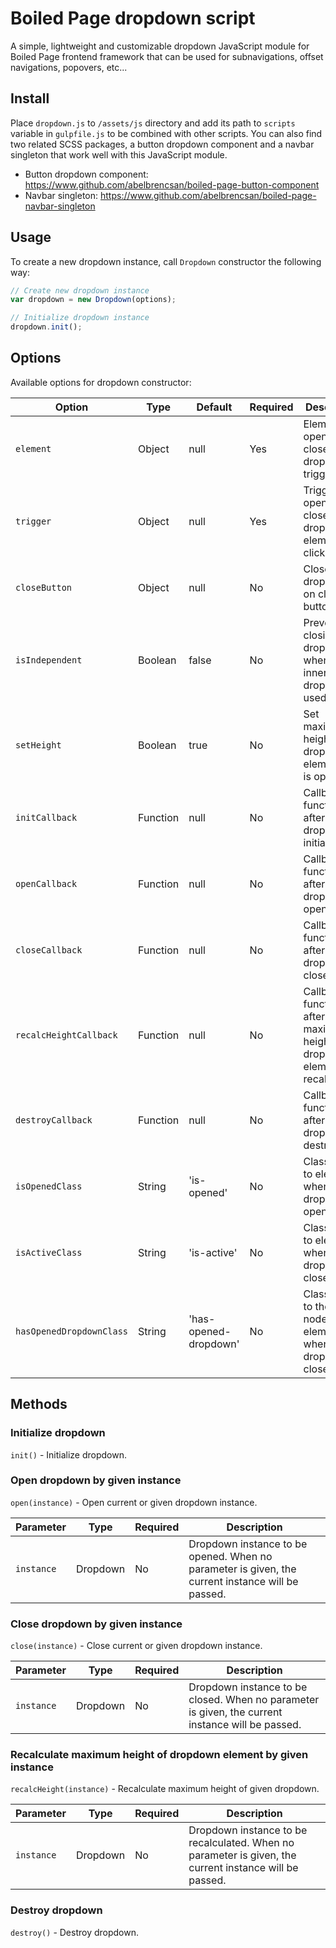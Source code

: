 # Boiled Page dropdown script

A simple, lightweight and customizable dropdown JavaScript module for Boiled Page frontend framework that can be used for subnavigations, offset navigations, popovers, etc...

## Install

Place `dropdown.js` to `/assets/js` directory and add its path to `scripts` variable in `gulpfile.js` to be combined with other scripts. You can also find two related SCSS packages, a button dropdown component and a navbar singleton that work well with this JavaScript module.

- Button dropdown component: <https://www.github.com/abelbrencsan/boiled-page-button-component>
- Navbar singleton: <https://www.github.com/abelbrencsan/boiled-page-navbar-singleton>

## Usage

To create a new dropdown instance, call `Dropdown` constructor the following way:

```js
// Create new dropdown instance
var dropdown = new Dropdown(options);

// Initialize dropdown instance
dropdown.init();
```

## Options

Available options for dropdown constructor:

Option| Type | Default | Required | Description
------|------|---------|----------|------------
`element` | Object | null | Yes | Element is opened and closed on dropdown's trigger click.
`trigger` | Object | null | Yes | Trigger opens and closes dropdown's element on click.
`closeButton` | Object | null | No | Close dropdown on close button click.
`isIndependent` | Boolean | false | No | Prevent closing dropdown when an inner dropdown is used.
`setHeight` | Boolean | true | No | Set maximum height of dropdown's element if it is opened.
`initCallback` | Function | null | No | Callback function after dropdown is initialized.
`openCallback` | Function | null | No | Callback function after dropdown is opened.
`closeCallback` | Function | null | No | Callback function after dropdown is closed.
`recalcHeightCallback` | Function | null | No | Callback function after maximum height of dropdown's element is recalculated.
`destroyCallback` | Function | null | No | Callback function after dropdown is destroyed.
`isOpenedClass` | String | 'is-opened' | No | Class added to element when dropdown is opened.
`isActiveClass` | String | 'is-active' | No | Class added to element when dropdown is closed.
`hasOpenedDropdownClass` | String | 'has-opened-dropdown' | No | Class added to the parent node of element when dropdown is closed.

## Methods

### Initialize dropdown

`init()` - Initialize dropdown.

### Open dropdown by given instance

`open(instance)` - Open current or given dropdown instance.

Parameter | Type | Required | Description
----------|------|----------|------------
`instance` | Dropdown | No | Dropdown instance to be opened. When no parameter is given, the current instance will be passed.

### Close dropdown by given instance

`close(instance)` - Close current or given dropdown instance.

Parameter | Type | Required | Description
----------|------|----------|------------
`instance` | Dropdown | No | Dropdown instance to be closed. When no parameter is given, the current instance will be passed.

### Recalculate maximum height of dropdown element by given instance

`recalcHeight(instance)` - Recalculate maximum height of given dropdown.

Parameter | Type | Required | Description
----------|------|----------|------------
`instance` | Dropdown | No | Dropdown instance to be recalculated. When no parameter is given, the current instance will be passed.

### Destroy dropdown

`destroy()` - Destroy dropdown.

